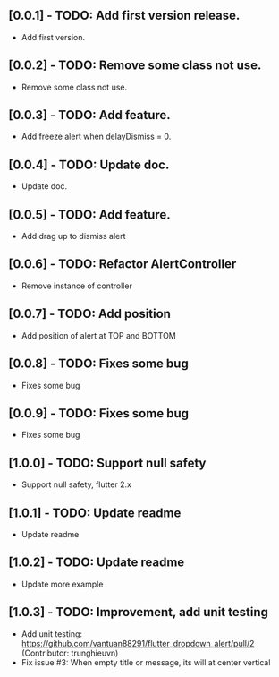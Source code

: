 ## [0.0.1] - TODO: Add first version release.

* Add first version.

## [0.0.2] - TODO: Remove some class not use.

* Remove some class not use.

## [0.0.3] - TODO: Add feature.

* Add freeze alert when delayDismiss = 0.

## [0.0.4] - TODO: Update doc.

* Update doc.

## [0.0.5] - TODO: Add feature.

* Add drag up to dismiss alert

## [0.0.6] - TODO: Refactor AlertController

* Remove instance of controller

## [0.0.7] - TODO: Add position

* Add position of alert at TOP and BOTTOM

## [0.0.8] - TODO: Fixes some bug

* Fixes some bug

## [0.0.9] - TODO: Fixes some bug

* Fixes some bug


## [1.0.0] - TODO: Support null safety

* Support null safety, flutter 2.x


## [1.0.1] - TODO: Update readme

* Update readme

## [1.0.2] - TODO: Update readme

* Update more example

## [1.0.3] - TODO: Improvement, add unit testing

* Add unit testing: https://github.com/vantuan88291/flutter_dropdown_alert/pull/2 (Contributor: trunghieuvn)
* Fix issue #3: When empty title or message, its will at center vertical